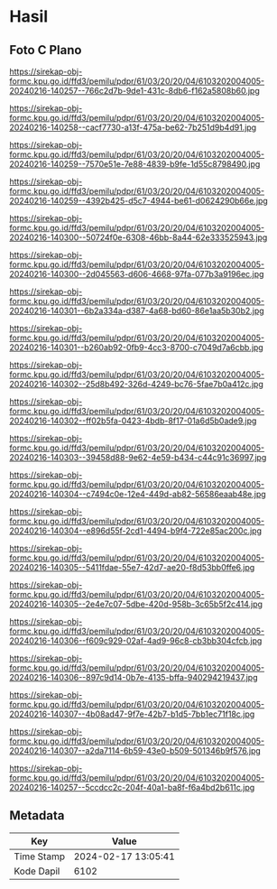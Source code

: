# Hasil

## Foto C Plano

https://sirekap-obj-formc.kpu.go.id/ffd3/pemilu/pdpr/61/03/20/20/04/6103202004005-20240216-140257--766c2d7b-9de1-431c-8db6-f162a5808b60.jpg

https://sirekap-obj-formc.kpu.go.id/ffd3/pemilu/pdpr/61/03/20/20/04/6103202004005-20240216-140258--cacf7730-a13f-475a-be62-7b251d9b4d91.jpg

https://sirekap-obj-formc.kpu.go.id/ffd3/pemilu/pdpr/61/03/20/20/04/6103202004005-20240216-140259--7570e51e-7e88-4839-b9fe-1d55c8798490.jpg

https://sirekap-obj-formc.kpu.go.id/ffd3/pemilu/pdpr/61/03/20/20/04/6103202004005-20240216-140259--4392b425-d5c7-4944-be61-d0624290b66e.jpg

https://sirekap-obj-formc.kpu.go.id/ffd3/pemilu/pdpr/61/03/20/20/04/6103202004005-20240216-140300--50724f0e-6308-46bb-8a44-62e333525943.jpg

https://sirekap-obj-formc.kpu.go.id/ffd3/pemilu/pdpr/61/03/20/20/04/6103202004005-20240216-140300--2d045563-d606-4668-97fa-077b3a9196ec.jpg

https://sirekap-obj-formc.kpu.go.id/ffd3/pemilu/pdpr/61/03/20/20/04/6103202004005-20240216-140301--6b2a334a-d387-4a68-bd60-86e1aa5b30b2.jpg

https://sirekap-obj-formc.kpu.go.id/ffd3/pemilu/pdpr/61/03/20/20/04/6103202004005-20240216-140301--b260ab92-0fb9-4cc3-8700-c7049d7a6cbb.jpg

https://sirekap-obj-formc.kpu.go.id/ffd3/pemilu/pdpr/61/03/20/20/04/6103202004005-20240216-140302--25d8b492-326d-4249-bc76-5fae7b0a412c.jpg

https://sirekap-obj-formc.kpu.go.id/ffd3/pemilu/pdpr/61/03/20/20/04/6103202004005-20240216-140302--ff02b5fa-0423-4bdb-8f17-01a6d5b0ade9.jpg

https://sirekap-obj-formc.kpu.go.id/ffd3/pemilu/pdpr/61/03/20/20/04/6103202004005-20240216-140303--39458d88-9e62-4e59-b434-c44c91c36997.jpg

https://sirekap-obj-formc.kpu.go.id/ffd3/pemilu/pdpr/61/03/20/20/04/6103202004005-20240216-140304--c7494c0e-12e4-449d-ab82-56586eaab48e.jpg

https://sirekap-obj-formc.kpu.go.id/ffd3/pemilu/pdpr/61/03/20/20/04/6103202004005-20240216-140304--e896d55f-2cd1-4494-b9f4-722e85ac200c.jpg

https://sirekap-obj-formc.kpu.go.id/ffd3/pemilu/pdpr/61/03/20/20/04/6103202004005-20240216-140305--5411fdae-55e7-42d7-ae20-f8d53bb0ffe6.jpg

https://sirekap-obj-formc.kpu.go.id/ffd3/pemilu/pdpr/61/03/20/20/04/6103202004005-20240216-140305--2e4e7c07-5dbe-420d-958b-3c65b5f2c414.jpg

https://sirekap-obj-formc.kpu.go.id/ffd3/pemilu/pdpr/61/03/20/20/04/6103202004005-20240216-140306--f609c929-02af-4ad9-96c8-cb3bb304cfcb.jpg

https://sirekap-obj-formc.kpu.go.id/ffd3/pemilu/pdpr/61/03/20/20/04/6103202004005-20240216-140306--897c9d14-0b7e-4135-bffa-940294219437.jpg

https://sirekap-obj-formc.kpu.go.id/ffd3/pemilu/pdpr/61/03/20/20/04/6103202004005-20240216-140307--4b08ad47-9f7e-42b7-b1d5-7bb1ec71f18c.jpg

https://sirekap-obj-formc.kpu.go.id/ffd3/pemilu/pdpr/61/03/20/20/04/6103202004005-20240216-140307--a2da7114-6b59-43e0-b509-501346b9f576.jpg

https://sirekap-obj-formc.kpu.go.id/ffd3/pemilu/pdpr/61/03/20/20/04/6103202004005-20240216-140257--5ccdcc2c-204f-40a1-ba8f-f6a4bd2b611c.jpg


## Metadata

| Key        | Value               |
| ---------- | ------------------- |
| Time Stamp | 2024-02-17 13:05:41 |
| Kode Dapil | 6102                |



